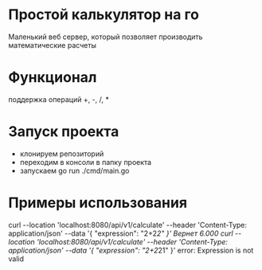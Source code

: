 # Простой калькулятор на го
Маленький веб сервер, который позволяет производить математические расчеты

# Функционал
поддержка операций +, -, /, * 

# Запуск проекта 
- клонируем репозиторий 
- переходим в консоли в папку проекта
- запускаем go run ./cmd/main.go

# Примеры использования 
curl --location 'localhost:8080/api/v1/calculate' --header 'Content-Type: application/json' --data '{ "expression": "2+2*2" }'
Вернет 6.000
curl --location 'localhost:8080/api/v1/calculate' --header 'Content-Type: application/json' --data '{ "expression": "2+2*21" }'
error: Expression is not valid
